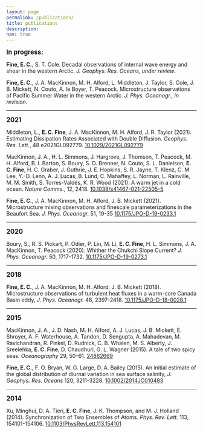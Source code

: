 ```yaml
---
layout: page
permalink: /publications/
title: publications
description:
nav: true
---
```

<big><b>In progress:</b></big>

<b>Fine, E. C.</b>, S. T. Cole. Decadal observations of internal wave energy and shear in the western Arctic. <i>J. Geophys. Res. Oceans, under review</i>.


<b>Fine, E. C.</b>, J. A. MacKinnon, M. H. Alford, L. Middleton, J. Taylor, S. Cole, J. B. Mickett, N. Couto, A. le Boyer, T. Peacock. Microstructure observations of Pacific Summer Water in the western Arctic. <i>J. Phys. Oceanogr., in revision</i>.
<hr>
<big><b>2021</b></big>

Middleton, L., <b>E. C. Fine</b>, J. A. MacKinnon, M. H. Alford, J. R. Taylor (2021). Estimating Dissipation Rates Associated with Double Diffusion. <i>Geophys. Res. Lett.</i>, 48 e2021GL092779. <a href="https://doi.org/10.1029/2021GL092779">10.1029/2021GL092779</a>

MacKinnon, J. A., H. L. Simmons, J. Hargrove, J. Thomson, T. Peacock, M. H. Alford, B. I. Barton, S. Boury, S. D. Brenner, N. Couto, S. L. Danielson, <b>E. C. Fine</b>, H. C. Graber, J. Guthrie, J. E. Hopkins, S. R. Jayne, T. Klenz, C. M. Lee, Y.-D. Lenn, A. J. Lucas, B. Lund, C. Mahaffey, L. Norman, L. Rainville, M. M. Smith, S. Torres-Valdés, K. R. Wood (2021). A warm jet in a cold ocean. <i>Nature Comms.</i>, 12, 2418. <a href="https://doi.org/10.1038/s41467-021-22505-5">10.1038/s41467-021-22505-5</a>


<b>Fine, E. C.</b>, J. A. MacKinnon, M. H. Alford, J. B. Mickett (2021). Microstructure mixing observations and finescale parameterizations in the Beaufort Sea. <i>J. Phys. Oceanogr.</i> 51, 19-35 <a href="https://doi.org/10.1175/JPO-D-19-0233.1">10.1175/JPO-D-19-0233.1</a>
<hr>
<big><b>2020</b></big>

Boury, S., R. S. Pickart, P. Odier, P. Lin, M. Li, <b>E. C. Fine</b>, H. L. Simmons, J. A. MacKinnon, T. Peacock (2020). Whither the Chukchi Slope Current? <i>J. Phys. Oceanogr.</i> 50, 1717-1732. <a href="https://doi.org/10.1175/JPO-D-19-0273.1">10.1175/JPO-D-19-0273.1</a>
<hr>
<big><b>2018</b></big>

<b>Fine, E. C.</b>, J. A. MacKinnon, M. H. Alford, J. B. Mickett (2018). Microstructure observations of turbulent heat fluxes in a warm-core Canada Basin eddy, <i>J. Phys. Oceanogr.</i> 48, 2397-2418. <a href="https://doi.org/10.1175/JPO-D-18-0028.1">10.1175/JPO-D-18-0028.1</a>
<hr>
<big><b>2015</b></big>

MacKinnon, J. A., J. D. Nash, M. H. Alford, A. J. Lucas, J. B. Mickett, E. Shroyer, A. F. Waterhouse, A. Tandon, D. Sengupta, A. Mahadevan, M. Ravichandran, R. Pinkel, D. Rudnick, C. B. Whalen, M. S. Alberty, J. Sreelehka, <b>E. C. Fine</b>, D. Chaudhuri, G. L. Wagner (2015). A tale of two spicy seas. <i>Oceanography</i> 29, 50–61. <a href="http://www.jstor.org/stable/24862669">24862669</a>


<b>Fine, E. C.</b>, F. O. Bryan, W. G. Large, D. A. Bailey (2015). An initial estimate of the global distribution of diurnal variation in sea surface salinity, <i>J. Geophys. Res. Oceans</i> 120, 3211-3228. <a href="https://doi.org/10.1002/2014JC010483">10.1002/2014JC010483</a>
<hr>
<big><b>2014</b></big>

Xu, Minghui, D. A. Tieri, <b>E. C. Fine</b>, J. K. Thompson, and M. J. Holland (2014). Synchronization of Two Ensembles of Atoms. <i>Phys. Rev. Lett.</i> 113, 154101-154106. <a href="https://doi.org/10.1103/PhysRevLett.113.154101">10.1103/PhysRevLett.113.154101</a>
